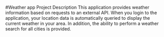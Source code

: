 #Weather app
Project Description
This application provides weather information based on requests to an external API. When you login to the application, your location data is automatically queried to display the current weather in your area. In addition, the ability to perform a weather search for all cities is provided.
